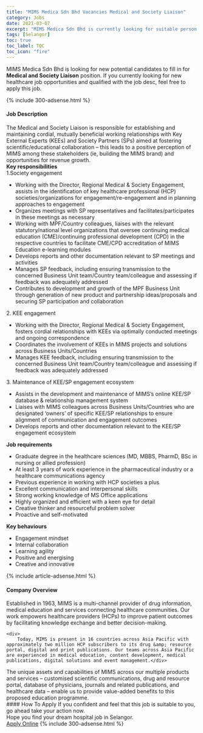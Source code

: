 ```yaml
---
title: "MIMS Medica Sdn Bhd Vacancies Medical and Society Liaison" 
category: Jobs 
date: 2021-03-07 
excerpt: "MIMS Medica Sdn Bhd is currently looking for suitable person to fill in the Medical and Society Liaison which positioned at Selangor" 
tags: [Selangor] 
toc: true 
toc_label: TOC 
toc_icon: "fire" 
--- 
```


<p>MIMS Medica Sdn Bhd is looking for new potential candidates to fill in for <b>Medical and Society Liaison</b> position. If you currently looking for new healthcare job opportunities and qualified with the job desc, feel free to apply this job.
</p>{% include 300-adsense.html %} 
<div><div><h4>Job Description</h4></div><div><div><span><div><div>The Medical and Society Liaison is responsible for establishing and maintaining cordial, mutually beneficial working relationships with Key External Experts (KEEs) and Society Partners (SPs) aimed at fostering scientific/educational collaboration &#8211; this leads to a positive perception of MIMS among these stakeholders (ie, building the MIMS brand) and opportunities for revenue growth.</div><div><div><strong>Key responsibilities</strong><br>1.Society engagement</div><ul><li>Working with the Director, Regional Medical &amp; Society Engagement, assists in the identification of key healthcare professional (HCP) societies/organizations for engagement/re-engagement and in planning approaches to engagement</li><li>Organizes meetings with SP representatives and facilitates/participates in these meetings as necessary</li><li>Working with MPF/Country colleagues, liaises with the relevant statutory/national level organizations that oversee continuing medical education (CME)/continuing professional development (CPD) in the respective countries to facilitate CME/CPD accreditation of MIMS Education e-learning modules</li><li>Develops reports and other documentation relevant to SP meetings and activities</li><li>Manages SP feedback, including ensuring transmission to the concerned Business Unit team/Country team/colleague and assessing if feedback was adequately addressed</li><li>Contributes to development and growth of the MPF Business Unit through generation of new product and partnership ideas/proposals and securing SP participation and collaboration</li></ul><div>2. KEE engagement</div><ul><li>Working with the Director, Regional Medical &amp; Society Engagement, fosters cordial relationships with KEEs via optimally conducted meetings and ongoing correspondence</li><li>Coordinates the involvement of KEEs in MIMS projects and solutions across Business Units/Countries</li><li>Manages KEE feedback, including ensuring transmission to the concerned Business Unit team/Country team/colleague and assessing if feedback was adequately addressed</li></ul><div>3. Maintenance of KEE/SP engagement ecosystem</div><ul><li>Assists in the development and maintenance of MIMS&#8217;s online KEE/SP database &amp; relationship management system</li><li>Liaises with MIMS colleagues across Business Units/Countries who are designated &#8216;owners&#8217; of specific KEE/SP relationships to ensure alignment of communication and engagement outcomes</li><li>Develops reports and other documentation relevant to the KEE/SP engagement ecosystem</li></ul><div><strong>Job requirements</strong></div><ul><li>Graduate degree in the healthcare sciences (MD, MBBS, PharmD, BSc in nursing or allied profession)</li><li>At least 3 years of work experience in the pharmaceutical industry or a healthcare communications agency</li><li>Previous experience in working with HCP societies a plus</li><li>Excellent communication and interpersonal skills</li><li>Strong working knowledge of MS Office applications</li><li>Highly organized and efficient with a keen eye for detail</li><li>Creative thinker and resourceful problem solver&#160;&#160;</li><li>Proactive and self-motivated</li></ul></div><div><strong>Key behaviours</strong></div><ul><li>Engagement mindset</li><li>Internal collaboration</li><li>Learning agility</li><li>Positive and energising</li><li>Creative and innovative</li></ul></div></span></div></div></div> 
{% include article-adsense.html %} 
<div><div><h4>Company Overview</h4></div><div><div><span><div><div>
	Established in 1963, MIMS is a multi-channel provider of drug information, medical education and services connecting healthcare communities. Our work empowers healthcare providers (HCPs) to improve patient outcomes by facilitating knowledge exchange and better decision-making.
	
	<div>
		Today, MIMS is present in 16 countries across Asia Pacific with approximately two million HCP subscribers to its drug &amp; resource portal, digital and print publications. Our teams across Asia Pacific are experienced in medical education, content development, medical publications, digital solutions and event management.</div>
<div>
		The unique assets and capabilities of MIMS across our multiple products and services &#8211; customised scientific communications, drug and resource portal, database of physicians, journals and related publications, and healthcare data &#8211; enable us to provide value-added benefits to this proposed education programme.</div>
</div></div></span></div></div></div> 
#### How To Apply 
If you confident and feel that this job is suitable to you, go ahead take your action now. <br/> 
Hope you find your dream hospital job in Selangor. <br/> 
<a href="https://www.jobstreet.com.my/en/job/medical-and-society-liaison-4498813?jobId=jobstreet-my-job-4498813" class="btn btn--warning" target="_blank" rel="nofollow noopenner">Apply Online</a> 
{% include 300-adsense.html %} 